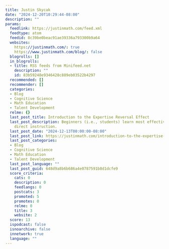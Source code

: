 ```yaml
---
title: Justin Skycak
date: "2024-12-20T10:29:44-08:00"
description: ""
params:
  feedlink: https://justinmath.com/feed.xml
  feedtype: atom
  feedid: 8c39be0beac91ae39336a793300b9a64
  websites:
    https://justinmath.com/: true
    https://www.justinmath.com/blog/: false
  blogrolls: []
  in_blogrolls:
  - title: RSS feeds from Minifeed.net
    description: ""
    id: 83b59248e9346428c889eb03522b4297
  recommended: []
  recommender: []
  categories:
  - Blog
  - Cognitive Science
  - Math Education
  - Talent Development
  relme: {}
  last_post_title: Introduction to the Expertise Reversal Effect
  last_post_description: Beginners (i.e., students) learn most effectively through
    direct instruction.
  last_post_date: "2024-12-13T00:00:00-08:00"
  last_post_link: https://justinmath.com/introduction-to-the-expertise-reversal-effect/
  last_post_categories:
  - Blog
  - Cognitive Science
  - Math Education
  - Talent Development
  last_post_language: ""
  last_post_guid: 648d9a8b6b686a4e0787591b8d1dcfe9
  score_criteria:
    cats: 0
    description: 0
    feedlangs: 0
    postcats: 3
    promoted: 5
    promotes: 0
    relme: 0
    title: 3
    website: 2
  score: 13
  ispodcast: false
  isnoarchive: false
  innetwork: true
  language: ""
---
```

